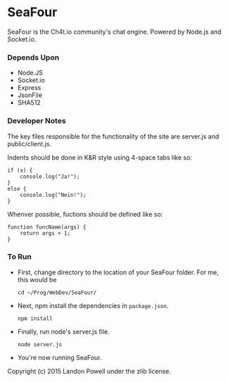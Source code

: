# SeaFour
SeaFour is the Ch4t.io community's chat engine. 
Powered by Node.js and Socket.io.

### Depends Upon
* Node.JS
* Socket.io
* Express
* JsonFile
* SHA512

### Developer Notes
The key files responsible for the functionality of the site are server.js and 
public/client.js. 


Indents should be done in K&R style using 4-space tabs like so:
```
if (x) {
    console.log("Ja!");
}
else {
    console.log("Nein!");
}
```

Whenver possible, fuctions should be defined like so:
```
function funcName(args) {
    return args + 1;
}
```

### To Run
* First, change directory to the location of your SeaFour folder. For me, this would be


  `cd ~/Prog/WebDev/SeaFour/`


* Next, npm install the dependencies in `package.json`.


  `npm install`
  

* Finally, run node's server.js file.  


  `node server.js`


* You're now running SeaFour. 

Copyright (c) 2015 Landon Powell under the zlib license. 
